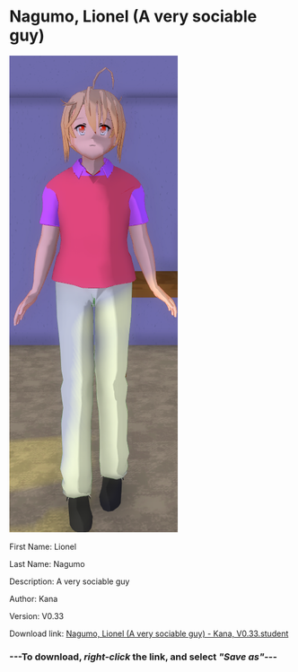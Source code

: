 # Nagumo, Lionel (A very sociable guy)

<img src = "https://raw.githubusercontent.com/Arbiter1223/Daigaku-Gurashi-Custom-Students/master/Students/Files/Nagumo%2C%20Lionel%20(A%20very%20sociable%20guy).png">

First Name: Lionel

Last Name: Nagumo

Description: A very sociable guy

Author: Kana

Version: V0.33

Download link: <a href="https://raw.githubusercontent.com/Arbiter1223/Daigaku-Gurashi-Custom-Students/master/Students/Files/Nagumo%2C%20Lionel%20(A%20very%20sociable%20guy)%20-%20Kana%2C%20V0.33.student">Nagumo, Lionel (A very sociable guy) - Kana, V0.33.student</a>

### ---**To download, _right-click_ the link, and select _"Save as"_**---
